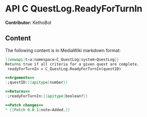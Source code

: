 # API C QuestLog.ReadyForTurnIn

**Contributor:** KethoBot

## Content

The following content is in MediaWiki markdown format:

```mediawiki
{{wowapi|t=a|namespace=C_QuestLog|system=QuestLog}}
Returns true if all criteria for a given quest are complete.
 readyForTurnIn = C_QuestLog.ReadyForTurnIn(questID)

==Arguments==
:;questID:{{apitype|number}}

==Returns==
:;readyForTurnIn:{{apitype|boolean?}}

==Patch changes==
* {{Patch 9.0.1|note=Added.}}
```